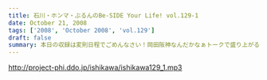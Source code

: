 ```yaml
---
title: 石川・ホンマ・ぶるんのBe-SIDE Your Life! vol.129-1
date: October 21, 2008
tags: ['2008', 'October 2008', 'vol.129']
draft: false
summary: 本日の収録は変則日程でごめんなさい！岡田阪神なんだかなぁトークで盛り上がる有楽町のスタジオから！ちょっと元気にお送りします。NAMAE
---
```


http://project-phi.ddo.jp/ishikawa/ishikawa129_1.mp3